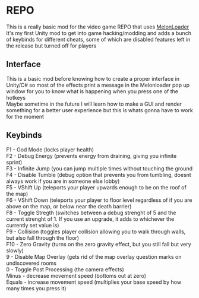 # REPO
This is a really basic mod for the video game REPO that uses [MelonLoader](https://melonwiki.xyz/#/)<br/>
It's my first Unity mod to get into game hacking/modding and adds a bunch of keybinds for different cheats, some of which are disabled features left in the release but turned off for players<br/>

## Interface
This is a basic mod before knowing how to create a proper interface in Unity/C# so most of the effects print a message in the Melonloader pop up window for you to know what is happening when you press one of the hotkeys<br/>
Maybe sometime in the future I will learn how to make a GUI and render something for a better user experience but this is whats gonna have to work for the moment<br/>

## Keybinds
F1 - God Mode (locks player health)<br/>
F2 - Debug Energy (prevents energy from draining, giving you infinite sprint)<br/>
F3 - Infinite Jump (you can jump multiple times without touching the ground<br/>
F4 - Disable Tumble (debug option that prevents you from tumbling, doesnt always work if you are in someone else lobby)<br/>
F5 - VShift Up (teleports your player upwards enough to be on the roof of the map)<br/>
F6 - VShift Down (teleports your player to floor level regardless of if you are above on the map, or below near the death barrier)<br/>
F8 - Toggle Stregth (switches between a debug strenght of 5 and the current strenght of 1. If you use an upgrade, it adds to whichever the currently set value is)<br/>
F9 - Collision (toggles player collision allowing you to walk through walls, but also fall through the floor)<br/>
F10 - Zero Gravity (turns on the zero gravity effect, but you still fall but very slowly)<br/>
9 - Disable Map Overlay (gets rid of the map overlay question marks on undiscovered rooms<br/>
0 - Toggle Post Processing (the camera effects)<br/>
Minus - decrease movement speed (bottoms out at zero)<br/>
Equals - increase movement speed (multiplies your base speed by how many times you press it)<br/>
